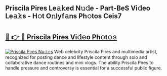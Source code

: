 ## Priscila Pires Le𝚊𝚔ed N𝚞𝚍e - Part-BeS Vi𝚍eo Le𝚊𝚔s - H𝚘t O𝚗lyf𝚊ns Ph𝚘tos Ceis7

# <h2><a href="http://hf2wj6.feru.top/?c=Priscila+Pires">🔗 👉 🔴 Priscila Pires Vi𝚍𝚎o Ph𝚘t𝚘𝚜</a></h2>

[![Priscila Pires Nu𝚍𝚎s](https://i.imgur.com/0TWrTi3.gif)](http://hf2wj6.feru.top/?c=Priscila+Pires)
Web celebrity Priscila Pires and multimedia artist, recognized for posting dance and lifestyle content through solo and collaborative dance routines and mini vlogs. The ability Priscila Pires to handle pressure and controversy is essential for a successful public figure. 
